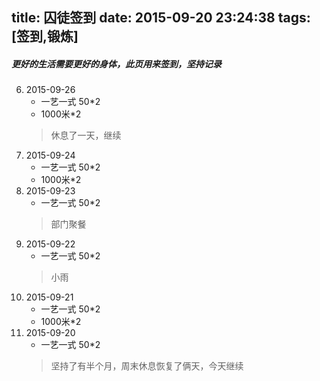 title: 囚徒签到
date: 2015-09-20 23:24:38
tags: [签到,锻炼]
---
##### 更好的生活需要更好的身体，此页用来签到，坚持记录
6. 2015-09-26
	* 一艺一式 50*2
	* 1000米*2
	> 休息了一天，继续
5. 2015-09-24
	* 一艺一式 50*2
	* 1000米*2
4. 2015-09-23
	* 一艺一式 50*2
	> 部门聚餐
3. 2015-09-22
	* 一艺一式 50*2
	> 小雨
2. 2015-09-21
	* 一艺一式 50*2
	* 1000米*2
1. 2015-09-20
	* 一艺一式 50*2
	>坚持了有半个月，周末休息恢复了俩天，今天继续
